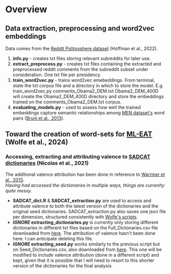# Overview 

## Data extraction, preprocessing and word2vec embeddings
Data comes from the [Reddit Politosphere dataset](https://zenodo.org/records/5851729) (Hoffman et al., 2022).

1. **info.py** - creates txt files storing relevant subreddits for later use.
2. **extract_preprocess.py** - creates txt files containing the extracted and preprocessed reddit comments from the subreddit subset under consideration. One txt file per presidency.
3. **train_word2vec.py** -  trains word2vec emebeddings. From terminal, state the txt corpus file and a directory in which to store the model. E.g. train_word2vec.py comments_Obama2_DEM.txt Obama2_DEM_400D will create the Obama2_DEM_400D directory and store the embeddings trained on the comments_Obama2_DEM.txt corpus.
4. **evaluating_models.py** - used to assess how well the trained embeddings capture semantic relationships among [MEN dataset's](https://staff.fnwi.uva.nl/e.bruni/MEN) word pairs ([Bruni et al., 2013](https://staff.fnwi.uva.nl/e.bruni/publications/bruni2014multimodal.pdf)).

## Toward the creation of word-sets for [ML-EAT](https://github.com/wolferobert3/ml-eat) (Wolfe et al., 2024)
### Accessing, extracting and attributing valence to [SADCAT dictionaries](https://github.com/gandalfnicolas/SADCAT) (Nicolas et al., 2021)

The additional valence attribution has been done in reference to [Warriner et al., 2013](https://link.springer.com/article/10.3758/s13428-012-0314-x#SecESM1).\
_Having had accessed the dictionaries in multiple ways, things are currenlty quite messy._

- **SADCAT_dict.R** & **SADCAT_extraction.py** are used to access and attribute valence to both the latest version of the dictionaries and the original seed dictionaries. SADCAT_extraction.py also saves one json file per dimension, structured consistently with [Wolfe's scripts](https://github.com/wolferobert3/ml-eat).
- **_IGNORE_ extracting_dictionaries.py** is currently only storing different dictionaries in different txt files based on the Full_Dictonaries.csv file downloaded from [here](https://osf.io/yx45f/files/osfstorage). The attribution of valence hasn't been done here. I can anticipate deleting this file.
- **_IGNORE_ extracting_seed.py** works similarly to the previous script but on Seed_Dictionaries.csv, also downloaded from [here](https://osf.io/yx45f/files/osfstorage). This one will be modified to include valence attribution (done in a different script) and kept, given that it is possible that I will need to resort to this shorter version of the dictionaries for the final analysis.

